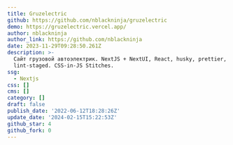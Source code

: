 ```yaml
---
title: Gruzelectric
github: https://github.com/nblackninja/gruzelectric
demo: https://gruzelectric.vercel.app/
author: nblackninja
author_link: https://github.com/nblackninja
date: 2023-11-29T09:28:50.261Z
description: >-
  Сайт грузовой автоэлектрик. NextJS + NextUI, React, husky, prettier, eslint,
  lint-staged. CSS-in-JS Stitches.
ssg:
  - Nextjs
css: []
cms: []
category: []
draft: false
publish_date: '2022-06-12T18:28:26Z'
update_date: '2024-02-15T15:22:53Z'
github_star: 4
github_fork: 0
---
```

